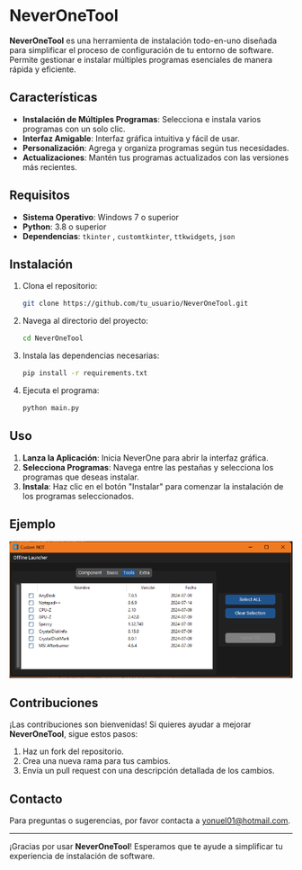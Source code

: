 # NeverOneTool

**NeverOneTool** es una herramienta de instalación todo-en-uno diseñada para simplificar el proceso de configuración de tu entorno de software. Permite gestionar e instalar múltiples programas esenciales de manera rápida y eficiente.

## Características

- **Instalación de Múltiples Programas**: Selecciona e instala varios programas con un solo clic.
- **Interfaz Amigable**: Interfaz gráfica intuitiva y fácil de usar.
- **Personalización**: Agrega y organiza programas según tus necesidades.
- **Actualizaciones**: Mantén tus programas actualizados con las versiones más recientes.

## Requisitos

- **Sistema Operativo**: Windows 7 o superior
- **Python**: 3.8 o superior
- **Dependencias**: `tkinter` , `customtkinter`, `ttkwidgets`, `json`

## Instalación

1. Clona el repositorio:

    ```sh
    git clone https://github.com/tu_usuario/NeverOneTool.git
    ```

2. Navega al directorio del proyecto:

    ```sh
    cd NeverOneTool
    ```

3. Instala las dependencias necesarias:

    ```sh
    pip install -r requirements.txt
    ```

4. Ejecuta el programa:

    ```sh
    python main.py
    ```

## Uso

1. **Lanza la Aplicación**: Inicia NeverOne para abrir la interfaz gráfica.
2. **Selecciona Programas**: Navega entre las pestañas y selecciona los programas que deseas instalar.
3. **Instala**: Haz clic en el botón "Instalar" para comenzar la instalación de los programas seleccionados.

## Ejemplo

![Interfaz de Usuario](assets/screenshot.png)

## Contribuciones

¡Las contribuciones son bienvenidas! Si quieres ayudar a mejorar **NeverOneTool**, sigue estos pasos:

1. Haz un fork del repositorio.
2. Crea una nueva rama para tus cambios.
3. Envía un pull request con una descripción detallada de los cambios.



## Contacto

Para preguntas o sugerencias, por favor contacta a [yonuel01@hotmail.com](mailto:yonuel01@hotmail.com).

---

¡Gracias por usar **NeverOneTool**! Esperamos que te ayude a simplificar tu experiencia de instalación de software.
